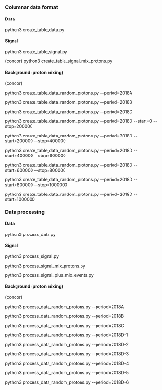 ### Columnar data format
#### Data
python3 create_table_data.py

#### Signal
python3 create_table_signal.py

(condor) python3 create_table_signal_mix_protons.py

#### Background (proton mixing)
(condor)

python3 create_table_data_random_protons.py --period=2018A

python3 create_table_data_random_protons.py --period=2018B

python3 create_table_data_random_protons.py --period=2018C

python3 create_table_data_random_protons.py --period=2018D --start=0 --stop=200000

python3 create_table_data_random_protons.py --period=2018D --start=200000 --stop=400000

python3 create_table_data_random_protons.py --period=2018D --start=400000 --stop=600000

python3 create_table_data_random_protons.py --period=2018D --start=600000 --stop=800000

python3 create_table_data_random_protons.py --period=2018D --start=800000 --stop=1000000

python3 create_table_data_random_protons.py --period=2018D --start=1000000

### Data processing
#### Data
python3 process_data.py

#### Signal
python3 process_signal.py

python3 process_signal_mix_protons.py

python3 process_signal_plus_mix_events.py

#### Background (proton mixing)
(condor)

python3 process_data_random_protons.py --period=2018A

python3 process_data_random_protons.py --period=2018B

python3 process_data_random_protons.py --period=2018C

python3 process_data_random_protons.py --period=2018D-1

python3 process_data_random_protons.py --period=2018D-2

python3 process_data_random_protons.py --period=2018D-3

python3 process_data_random_protons.py --period=2018D-4

python3 process_data_random_protons.py --period=2018D-5

python3 process_data_random_protons.py --period=2018D-6
